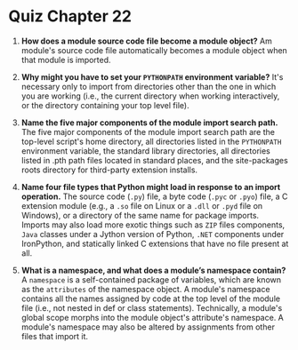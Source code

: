 # Quiz Chapter 22

1. **How does a module source code file become a module object?**
    Am module's source code file automatically becomes a module object when that module is imported.

2. **Why might you have to set your `PYTHONPATH` environment variable?**
    It's necessary only to import from directories other than the one in which you are working
   (i.e., the current directory when working interactively, or the directory containing your top level file).

3. **Name the five major components of the module import search path.**
    The five major components of the module import search path are the top-level script's home directory, all directories listed in the `PYTHONPATH` environment variable, the standard library directories, all directories listed in .pth path files located in standard places, and the site-packages roots directory for third-party extension installs.

4. **Name four file types that Python might load in response to an import operation.**
    The source code (`.py`) file, a byte code (`.pyc` or `.pyo`) file, a C extension module (e.g., a `.so` file on Linux or a `.dll` or `.pyd` file on Windows), or a directory of the same name for package imports. Imports may also load more exotic things such as `ZIP` files components, `Java` classes under a Jython version of Python, `.NET` components under IronPython, and statically linked C extensions that have no file present at all.

5. **What is a namespace, and what does a module’s namespace contain?**
    A `namespace` is a self-contained package of variables, which are known as the `attributes` of the namespace object.
   A module's namespace contains all the names assigned by code at the top level of the module file
   (i.e., not nested in def or class statements).
   Technically, a module's global scope morphs into the module object's attribute's namespace.
   A module's namespace may also be altered by assignments from other files that import it.
